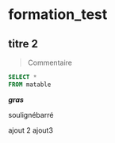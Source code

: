 # formation_test

## titre 2

> Commentaire

```sql
SELECT *
FROM matable
```
***gras***

soulignébarré

ajout 2
ajout3
